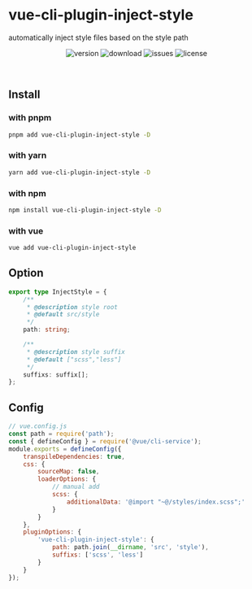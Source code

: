 # vue-cli-plugin-inject-style

automatically inject style files based on the style path

<p align="center">
  <img src="https://img.shields.io/npm/v/vue-cli-plugin-inject-style" alt='version'>
  <img src="https://img.shields.io/npm/dm/vue-cli-plugin-inject-style" alt='download'>
  <img src="https://img.shields.io/github/issues/jwyGithub/vue-cli-plugin-inject-style" alt='issues'>
  <img src="https://img.shields.io/github/license/jwyGithub/vue-cli-plugin-inject-style" alt='license'>
</p>
<br />

## Install

### with pnpm

```sh
pnpm add vue-cli-plugin-inject-style -D
```

### with yarn

```sh
yarn add vue-cli-plugin-inject-style -D
```

### with npm

```sh
npm install vue-cli-plugin-inject-style -D
```

### with vue

```sh
vue add vue-cli-plugin-inject-style
```

## Option

```typescript
export type InjectStyle = {
    /**
     * @description style root
     * @default src/style
     */
    path: string;

    /**
     * @description style suffix
     * @default ["scss","less"]
     */
    suffixs: suffix[];
};
```

## Config

```javascript
// vue.config.js
const path = require('path');
const { defineConfig } = require('@vue/cli-service');
module.exports = defineConfig({
    transpileDependencies: true,
    css: {
        sourceMap: false,
        loaderOptions: {
            // manual add
            scss: {
                additionalData: '@import "~@/styles/index.scss";'
            }
        }
    },
    pluginOptions: {
        'vue-cli-plugin-inject-style': {
            path: path.join(__dirname, 'src', 'style'),
            suffixs: ['scss', 'less']
        }
    }
});
```

